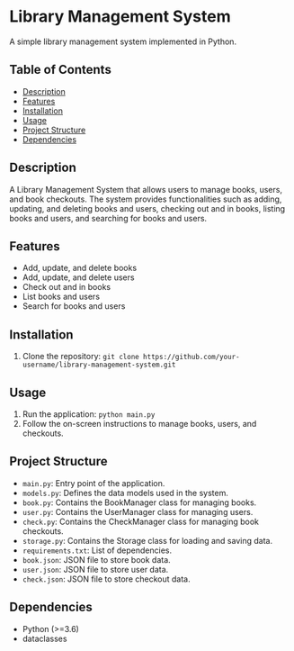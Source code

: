 # Library Management System

A simple library management system implemented in Python.

## Table of Contents

- [Description](#description)
- [Features](#features)
- [Installation](#installation)
- [Usage](#usage)
- [Project Structure](#project-structure)
- [Dependencies](#dependencies)


## Description

A Library Management System that allows users to manage books, users, and book checkouts. The system provides functionalities such as adding, updating, and deleting books and users, checking out and in books, listing books and users, and searching for books and users.

## Features

- Add, update, and delete books
- Add, update, and delete users
- Check out and in books
- List books and users
- Search for books and users

## Installation

1. Clone the repository: `git clone https://github.com/your-username/library-management-system.git`

## Usage

1. Run the application: `python main.py`
2. Follow the on-screen instructions to manage books, users, and checkouts.

## Project Structure

- `main.py`: Entry point of the application.
- `models.py`: Defines the data models used in the system.
- `book.py`: Contains the BookManager class for managing books.
- `user.py`: Contains the UserManager class for managing users.
- `check.py`: Contains the CheckManager class for managing book checkouts.
- `storage.py`: Contains the Storage class for loading and saving data.
- `requirements.txt`: List of dependencies.
- `book.json`: JSON file to store book data.
- `user.json`: JSON file to store user data.
- `check.json`: JSON file to store checkout data.

## Dependencies

- Python (>=3.6)
- dataclasses




